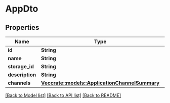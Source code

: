 # AppDto

## Properties

Name | Type | Description | Notes
------------ | ------------- | ------------- | -------------
**id** | **String** |  | 
**name** | **String** |  | 
**storage_id** | **String** |  | 
**description** | **String** |  | 
**channels** | [**Vec<crate::models::ApplicationChannelSummary>**](ApplicationChannelSummary.md) |  | 

[[Back to Model list]](../README.md#documentation-for-models) [[Back to API list]](../README.md#documentation-for-api-endpoints) [[Back to README]](../README.md)


